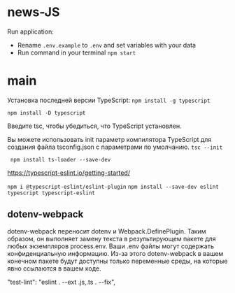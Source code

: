 # news-JS

Run application:  
- Rename `.env.example` to `.env` and set variables with your data  
- Run command in your terminal `npm start`  

# main

Установка последней версии TypeScript:
``` npm install -g typescript ```

``` npm install -D typescript ```

Введите tsc, чтобы убедиться, что TypeScript установлен. 

Вы можете использовать init параметр компилятора TypeScript для создания файла tsconfig.json с параметрами по умолчанию.
``` tsc --init ```

``` npm install ts-loader --save-dev```

https://typescript-eslint.io/getting-started/

``` npm i @typescript-eslint/eslint-plugin ```
``` npm install --save-dev eslint typescript typescript-eslint ```


## dotenv-webpack
dotenv-webpack переносит dotenv и Webpack.DefinePlugin. Таким образом, он выполняет замену текста в результирующем пакете для любых экземпляров process.env.
Ваши .env файлы могут содержать конфиденциальную информацию. Из-за этого dotenv-webpack в вашем конечном пакете будут доступны только переменные среды, на которые явно ссылаются в вашем коде.



"test-lint": "eslint . --ext .js,.ts . --fix",


